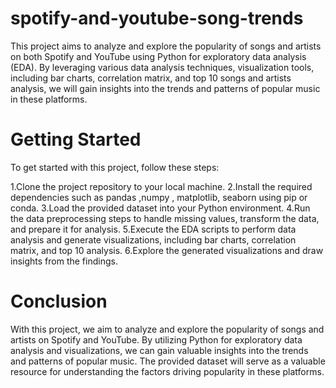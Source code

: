# spotify-and-youtube-song-trends
This project aims to analyze and explore the popularity of songs and artists on both Spotify and YouTube using Python for exploratory data analysis (EDA). By leveraging various data analysis techniques, visualization tools, including bar charts, correlation matrix, and top 10 songs and artists analysis, we will gain insights into the trends and patterns of popular music in these platforms.

# Getting Started
To get started with this project, follow these steps:

1.Clone the project repository to your local machine.
2.Install the required dependencies such as pandas ,numpy , matplotlib, seaborn using pip or conda.
3.Load the provided dataset into your Python environment.
4.Run the data preprocessing steps to handle missing values, transform the data, and prepare it for analysis.
5.Execute the EDA scripts to perform data analysis and generate visualizations, including bar charts, correlation matrix, and top 10        analysis.
6.Explore the generated visualizations and draw insights from the findings.

# Conclusion
With this project, we aim to analyze and explore the popularity of songs and artists on Spotify and YouTube. By utilizing Python for exploratory data analysis and visualizations, we can gain valuable insights into the trends and patterns of popular music. The provided dataset will serve as a valuable resource for understanding the factors driving popularity in these platforms.
